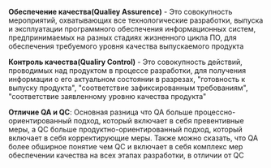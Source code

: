**Обеспечение качества(Qualiey Assurence)** - Это совокупность мероприятий, охватывающих все технологические разработки, выпуска и эксплуатации программного обеспечения информационных систем,  предпринимаемых на разных стадиях жизненного цикла ПО, для обеспечения требуемого уровня качества выпускаемого продукта

**Контроль качества(Qualiry Control)** - Это совокупность действий, проводимых над продуктом в процессе разработки, для получения информации о его актуальном состоянии в разрезах, "готовность к выпуску продукта", "соответствие зафиксированным требованиям", "соответствие заявленному уровню качества продукта"

**Отличие QA и QC**:
Основная разница что QA больше процессно-ориентированный подход, который включает в себя превентивные меры, а QC больше продуктно-ориентированный подход, который включает в себя корректирующие меры. Также можно сказать, что QA более обширное понятие чем QC и включает в себя комплекс мер обеспечении качества на всех этапах разработки, в отличии от QC


